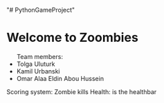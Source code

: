 "# PythonGameProject" 

# Welcome to Zoombies

<ul>Team members:
    <li>Tolga Uluturk</li/>
    <li>Kamil Urbanski</li>
    <li>Omar Alaa Eldin Abou Hussein</li/>
</ul>


Scoring system: Zombie kills
Health: is the healthbar
